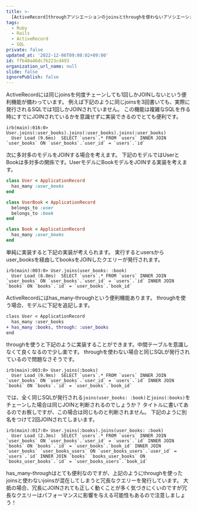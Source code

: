 ```yaml
---
title: >-
  [ActiveRecord]throughアソシエーションのjoinsとthroughを使わないアソシエーションのjoinsを同時にチェーンした場合、同じものと判定してくれないので注意
tags:
  - Ruby
  - Rails
  - ActiveRecord
  - SQL
private: false
updated_at: '2022-12-06T09:08:02+09:00'
id: ffb40a46dc7b223cd493
organization_url_name: null
slide: false
ignorePublish: false
---
```

ActiveRecordには同じjoinsを何度チェーンしても1回しかJOINしないという便利機能が備わっています。
例えば下記のように同じjoinsを3回書いても、実際に発行されるSQLでは1回しかJOINされていません。
この機能は複雑なSQLを作る時にすでにJOINされているかを意識せずに実装できるのでとても便利です。

```irb
irb(main):016:0> User.joins(:user_books).joins(:user_books).joins(:user_books)
  User Load (9.6ms)  SELECT `users`.* FROM `users` INNER JOIN `user_books` ON `user_books`.`user_id` = `users`.`id`
```

次に多対多のモデルをJOINする場合を考えます。
下記のモデルではUserとBookは多対多の関係です。UserモデルにBookモデルをJOINする実装を考えます。

```ruby
class User < ApplicationRecord
  has_many :user_books
end

class UserBook < ApplicationRecord
  belongs_to :user
  belongs_to :book
end

class Book < ApplicationRecord
  has_many :user_books
end
```

単純に実装すると下記の実装が考えられます。
実行するとusersからuser_booksを経由してbooksをJOINしたクエリーが発行されます。

```irb
irb(main):003:0> User.joins(user_books: :book)
  User Load (8.8ms)  SELECT `users`.* FROM `users` INNER JOIN `user_books` ON `user_books`.`user_id` = `users`.`id` INNER JOIN `books` ON `books`.`id` = `user_books`.`book_id`
```

ActiveRecordにはhas_many-throughという便利機能あります。
throughを使う場合、モデルに下記を追記します。

```diff
class User < ApplicationRecord
  has_many :user_books
+ has_many :books, through: :user_books
end
```

throughを使うと下記のように実装することができます。中間テーブルを意識しなくて良くなるので少し楽です。
throughを使わない場合と同じSQLが発行されているので問題なさそうです。

```irb
irb(main):003:0> User.joins(:books)
  User Load (9.9ms)  SELECT `users`.* FROM `users` INNER JOIN `user_books` ON `user_books`.`user_id` = `users`.`id` INNER JOIN `books` ON `books`.`id` = `user_books`.`book_id`
```

では、全く同じSQLが発行される`joins(user_books: :book)`と`joins(:books)`をチェーンした場合は同じJOINと判断されるのでしょうか？
タイトルに書いてあるのでお察しですが、この場合は同じものと判断されません。
下記のように別名をつけて2回JOINされてしまいます。

```irb
irb(main):017:0> User.joins(:books).joins(user_books: :book)
  User Load (2.3ms)  SELECT `users`.* FROM `users` INNER JOIN `user_books` ON `user_books`.`user_id` = `users`.`id` INNER JOIN `books` ON `books`.`id` = `user_books`.`book_id` INNER JOIN `user_books` `user_books_users` ON `user_books_users`.`user_id` = `users`.`id` INNER JOIN `books` `books_user_books` ON `books_user_books`.`id` = `user_books_users`.`book_id`
```

has_many-throughはとても便利なのですが、上記のようにthroughを使ったjoinsと使わないjoinsが混在してしまうと冗長なクエリーを発行しています。
大抵の場合、冗長にJOINされても正しく動くことが多く気づきにくいのですが冗長なクエリーはパフォーマンスに影響を与える可能性もあるので注意しましょう！
